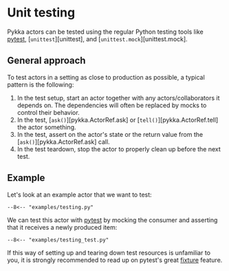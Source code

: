 # Unit testing

Pykka actors can be tested using the regular Python testing tools like
[pytest](https://pytest.org/),
[`unittest`][unittest],
and [`unittest.mock`][unittest.mock].

## General approach

To test actors in a setting as close to production as possible,
a typical pattern is the following:

1.  In the test setup,
    start an actor together with any actors/collaborators it depends on.
    The dependencies will often be replaced by mocks to control their behavior.
2.  In the test,
    [`ask()`][pykka.ActorRef.ask] or
    [`tell()`][pykka.ActorRef.tell] the actor something.
3.  In the test,
    assert on the actor's state or the return value
    from the [`ask()`][pykka.ActorRef.ask] call.
4.  In the test teardown,
    stop the actor to properly clean up before the next test.

## Example

Let's look at an example actor that we want to test:

```title="examples/testing.py"
--8<-- "examples/testing.py"
```

We can test this actor with [pytest](https://pytest.org/)
by mocking the consumer and
asserting that it receives a newly produced item:

```title="examples/testing_test.py"
--8<-- "examples/testing_test.py"
```

If this way of setting up and tearing down test resources is unfamiliar to you,
it is strongly recommended to read up on pytest's great
[fixture](https://docs.pytest.org/en/stable/fixture.html) feature.
